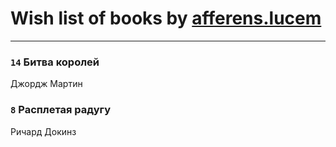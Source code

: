 # Wish list of books by [afferens.lucem](http://vk.com/id196071655)
---

### `14` Битва королей
Джордж Мартин

### `8` Расплетая радугу
Ричард Докинз

